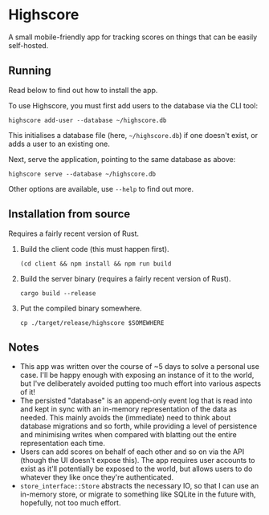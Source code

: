 # Highscore

A small mobile-friendly app for tracking scores on things that can be easily self-hosted.

## Running

Read below to find out how to install the app.

To use Highscore, you must first add users to the database via the CLI tool:

```
highscore add-user --database ~/highscore.db
```

This initialises a database file (here, `~/highscore.db`) if one doesn't exist, or adds a user to an existing one.

Next, serve the application, pointing to the same database as above:

```
highscore serve --database ~/highscore.db
```

Other options are available, use `--help` to find out more.

## Installation from source

Requires a fairly recent version of Rust.

1. Build the client code (this must happen first).
   ```
   (cd client && npm install && npm run build
   ```
2. Build the server binary (requires a fairly recent version of Rust).
   ```
   cargo build --release
   ```
3. Put the compiled binary somewhere.
   ```
   cp ./target/release/highscore $SOMEWHERE
   ```

## Notes

- This app was written over the course of ~5 days to solve a personal use case. I'll be happy enough with exposing an instance of it to the world, but I've deliberately avoided putting too much effort into various aspects of it!
- The persisted "database" is an append-only event log that is read into and kept in sync with an in-memory representation of the data as needed. This mainly avoids the (immediate) need to think about database migrations and so forth, while providing a level of persistence and minimising writes when compared with blatting out the entire representation each time.
- Users can add scores on behalf of each other and so on via the API (though the UI doesn't expose this). The app requires user accounts to exist as it'll potentially be exposed to the world, but allows users to do whatever they like once they're authenticated.
- `store_interface::Store` abstracts the necessary IO, so that I can use an in-memory store, or migrate to something like SQLite in the future with, hopefully, not too much effort.
